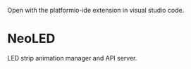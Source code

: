 Open with the platformio-ide extension in visual studio code.

# NeoLED
LED strip animation manager and API server.

